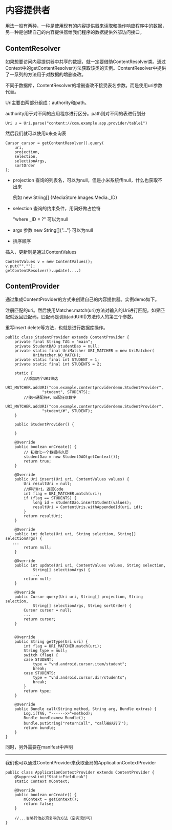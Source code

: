 # 内容提供者

用法一般有两种，一种是使用现有的内容提供器来读取和操作响应程序中的数据，另一种是创建自己的内容提供器给我们程序的数据提供外部访问接口。

## ContentResolver

如果想要访问内容提供器中共享的数据，就一定要借助ContentResolver类。通过Context中的getContentResolver方法获取该类的实例。ContentResolver中提供了一系列的方法用于对数据的增删查改。

不同于数据库，ContentResolver的增删查改不接受表名参数。而是使用uri参数代替。

Uri主要由两部分组成：authority和path。

authority用于对不同的应用程序进行区分。path则对不同的表进行划分

```
Uri u = Uri.parse("content://com.example.app.provider/table1")
```

然后我们就可以使用u来查询表

```
Cursor cursor = getContentResolver().query(
    uri,
    projection,
    selection,
    selectionArgs,
    sortOrder
);
```

* projection  查询的列表名，可以为null，但是小米系统传null，什么也获取不出来

  例如  new String[] {MediaStore.Images.Media._ID}

* selection 查询的约束条件，用问好做占位符

  "where _ID = ?" 可以为null

* args 参数 new String[]{"..."} 可以为null

* 排序顺序



插入，更新则是通过ContentValues

```
ContentValues v = new ContentValues();
v.put("","");
getContentResolver().update(....)
```



## ContentProvider

通过集成ContentProvider的方式来创建自己的内容提供器。实例demo如下。

注册匹配的uri。然后使用Matcher.match(uri)方法对输入的Uri进行匹配。如果匹配就返回匹配码，匹配码是调用addURI()方法传入的第三个参数。

重写insert delete等方法，也就是进行数据库操作。

```
public class StudentProvider extends ContentProvider {
    private final String TAG = "main";
    private StudentDAO studentDao = null;
    private static final UriMatcher URI_MATCHER = new UriMatcher(
            UriMatcher.NO_MATCH);
    private static final int STUDENT = 1;
    private static final int STUDENTS = 2;
    
    static {
        //添加两个URI筛选
        URI_MATCHER.addURI("com.example.contentproviderdemo.StudentProvider",
                "student", STUDENTS);
        //使用通配符#，匹配任意数字
        URI_MATCHER.addURI("com.example.contentproviderdemo.StudentProvider",
                "student/#", STUDENT);        
    }

    public StudentProvider() {

    }    
    
    @Override
    public boolean onCreate() {
        // 初始化一个数据持久层
        studentDao = new StudentDAO(getContext());
        return true;
    }

    @Override
    public Uri insert(Uri uri, ContentValues values) {
        Uri resultUri = null;
        //解析Uri，返回Code
        int flag = URI_MATCHER.match(uri);
        if (flag == STUDENTS) {
            long id = studentDao.insertStudent(values);
            resultUri = ContentUris.withAppendedId(uri, id);
        }
        return resultUri;
    }

    @Override
    public int delete(Uri uri, String selection, String[] selectionArgs) {
   ...
        return null;
    }

    @Override
    public int update(Uri uri, ContentValues values, String selection,
            String[] selectionArgs) {
            ...
        return null;
    }

    @Override
    public Cursor query(Uri uri, String[] projection, String selection,
            String[] selectionArgs, String sortOrder) {
        Cursor cursor = null;
        ...
        return cursor;
    }


    @Override
    public String getType(Uri uri) {
        int flag = URI_MATCHER.match(uri);
        String type = null;
        switch (flag) {
        case STUDENT:
            type = "vnd.android.cursor.item/student";
            break;
        case STUDENTS:
            type = "vnd.android.cursor.dir/students";
            break;
        }
        return type;
    }
    
    @Override
    public Bundle call(String method, String arg, Bundle extras) {
        Log.i(TAG, "------>>"+method);
        Bundle bundle=new Bundle();
        bundle.putString("returnCall", "call被执行了");
        return bundle;
    }
}
```

同时，另外需要在manifest中声明<provider>

------

我们也可以通过ContentProvider来获取全局的ApplicationContextProvider

```
public class ApplicationContextProvider extends ContentProvider {
    @SuppressLint("StaticFieldLeak")
    static Context mContext;

    @Override
    public boolean onCreate() {
        mContext = getContext();
        return false;
    }

    //...省略其他必须复写的方法（空实现即可）
}
```

